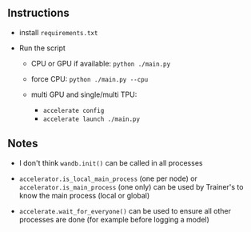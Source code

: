 ## Instructions

* install `requirements.txt`

* Run the script

  * CPU or GPU if available: `python ./main.py`

  * force CPU: `python ./main.py --cpu`

  * multi GPU and single/multi TPU:
    * `accelerate config`
    * `accelerate launch ./main.py`

## Notes

* I don't think `wandb.init()` can be called in all processes

* `accelerator.is_local_main_process` (one per node) or `accelerator.is_main_process` (one only) can be used by Trainer's to know the main process (local or global)

* `accelerate.wait_for_everyone()` can be used to ensure all other processes are done (for example before logging a model)
